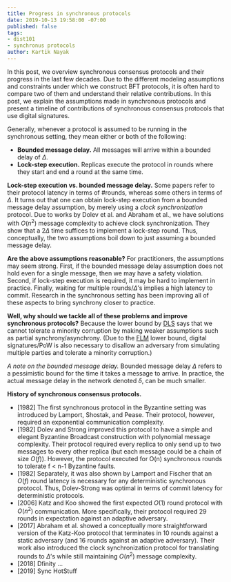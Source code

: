 ```yaml
---
title: Progress in synchronous protocols
date: 2019-10-13 19:58:00 -07:00
published: false
tags:
- dist101
- synchronus protocols
author: Kartik Nayak
---
```


In this post, we overview synchronous consensus protocols and their progress in the last few decades. Due to the different modeling assumptions and constraints under which we construct BFT protocols, it is often hard to compare two of them and understand their relative contributions. In this post, we explain the assumptions made in synchronous protocols and present a timeline of contributions of synchronous consensus protocols that use digital signatures.

Generally, whenever a protocol is assumed to be running in the synchronous setting, they mean either or both of the following:
- **Bounded message delay.** All messages will arrive within a bounded delay of $\Delta$.
- **Lock-step execution.** Replicas execute the protocol in rounds where they start and end a round at the same time. 

**Lock-step execution vs. bounded message delay.** Some papers refer to their protocol latency in terms of \#rounds, whereas some others in terms of $\Delta$. It turns out that one can obtain lock-step execution from a bounded message delay assumption, by merely using a *clock synchronization* protocol. Due to works by Dolev et al. and Abraham et al., we have solutions with $O(n^2)$ message complexity to achieve clock synchronization. They show that a $2\Delta$ time suffices to implement a lock-step round. Thus, conceptually, the two assumptions boil down to just assuming a bounded message delay.

**Are the above assumptions reasonable?** For practitioners, the assumptions may seem strong. First, if the bounded message delay assumption does not hold even for a single message, then we may have a safety violation. Second, if lock-step execution is required, it may be hard to implement in practice. Finally, waiting for multiple rounds/$\Delta$’s implies a high latency to commit. Research in the synchronous setting has been improving all of these aspects to bring synchrony closer to practice.

**Well, why should we tackle all of these problems and improve synchronous protocols?** Because the lower bound by [DLS](https://decentralizedthoughts.github.io/2019-06-25-on-the-impossibility-of-byzantine-agreement-for-n-equals-3f-in-partial-synchrony/) says that we cannot tolerate a minority corruption by making weaker assumptions such as partial synchrony/asynchrony. (Due to the [FLM](https://decentralizedthoughts.github.io/2019-08-02-byzantine-agreement-is-impossible-for-$n-slash-leq-3-f$-is-the-adversary-can-easily-simulate/) lower bound, digital signatures/PoW is also necessary to disallow an adversary from simulating multiple parties and tolerate a minority corruption.)

*A note on the bounded message delay.* Bounded message delay $\Delta$ refers to a pessimistic bound for the time it takes a message to arrive. In practice, the actual message delay in the network denoted $\delta$, can be much smaller.

**History of synchronous consensus protocols.** 
- \[1982\] The first synchronous protocol in the Byzantine setting was introduced by Lamport, Shostak, and Pease. Their protocol, however, required an exponential communication complexity. 
- \[1982\] Dolev and Strong improved this protocol to have a simple and elegant Byzantine Broadcast construction with polynomial message complexity. Their protocol required every replica to only send up to two messages to every other replica (but each message could be a chain of size $O(f)$). However, the protocol executed for O(n) synchronous rounds to tolerate f < n-1 Byzantine faults. 
- \[1982\] Separately, it was also shown by Lamport and Fischer that an $O(f)$ round latency is necessary for any deterministic synchronous protocol. Thus, Dolev-Strong was optimal in terms of commit latency for deterministic protocols. 
- \[2006\] Katz and Koo showed the first expected $O(1)$ round protocol with $O(n^2)$ communication. More specifically, their protocol required 29 rounds in expectation against an adaptive adversary. 
- \[2017\] Abraham et al. showed a conceptually more straightforward version of the Katz-Koo protocol that terminates in 10 rounds against a static adversary (and 16 rounds against an adaptive adversary). Their work also introduced the clock synchronization protocol for translating rounds to $\Delta$’s while still maintaining $O(n^2)$ message complexity.
- \[2018\] Dfinity ... 
- \[2019\] Sync HotStuff
